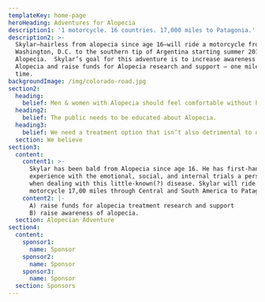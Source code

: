 ```yaml
---
templateKey: home-page
heroHeading: Adventures for Alopecia
description1: '1 motorcycle. 16 countries. 17,000 miles to Patagonia.'
description2: >-
  Skylar—hairless from alopecia since age 16—will ride a motorcycle from
  Washington, D.C. to the southern tip of Argentina starting summer 2019 for
  Alopecia.  Skylar’s goal for this adventure is to increase awareness of
  Alopecia and raise funds for Alopecia research and support — one mile at a
  time.
backgroundImage: /img/colorado-road.jpg
section2:
  heading:
    belief: Men & women with Alopecia should feel comfortable without hair.
  heading2:
    belief: The public needs to be educated about Alopecia.
  heading3:
    belief: We need a treatment option that isn’t also detrimental to one’s health.
  section: We believe
section3:
  content:
    content1: >-
      Skylar has been bald from Alopecia since age 16. He has first-hand
      experience with the emotional, social, and internal trials a person faces
      when dealing with this little-known(?) disease. Skylar will ride a
      motorcycle 17,00 miles through Central and South America to Patagonia to:
    content2: |-
      A) raise funds for alopecia treatment research and support 
      B) raise awareness of alopecia.
  section: Alopecian Adventure
section4:
  content:
    sponsor1:
      name: Sponsor
    sponsor2:
      name: Sponsor
    sponsor3:
      name: Sponsor
  section: Sponsors
---
```


